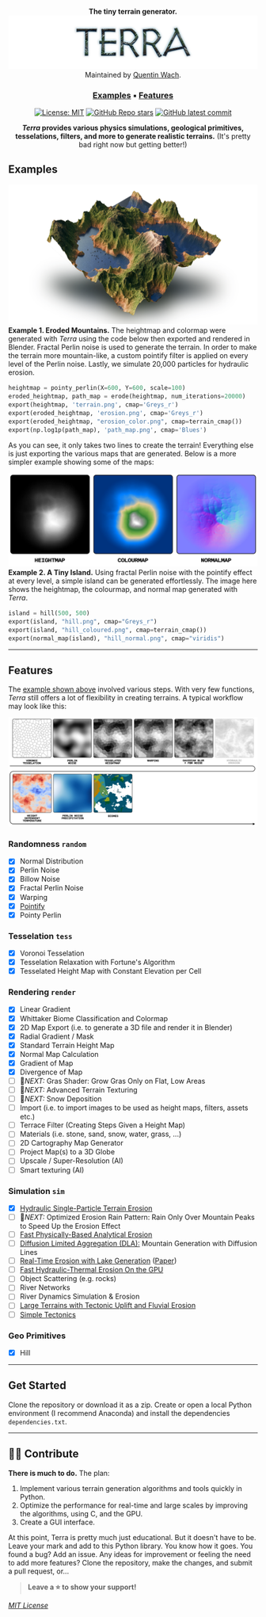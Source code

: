 <div align="center">

**The tiny terrain generator.**
<picture>
  <img class=head src="docs/terra_header.png">
</picture>
Maintained by [Quentin Wach](https://www.x.com/QuentinWach).
<h3>

[Examples](#examples) ▪ [Features](#features)
</h3>

[![License: MIT](https://img.shields.io/badge/License-MIT-yellow.svg)](https://opensource.org/licenses/MIT)
[![GitHub Repo stars](https://img.shields.io/github/stars/QuentinWach/terra)](https://github.com/QuentinWach/terra/stargazers)
[![GitHub latest commit](https://badgen.net/github/last-commit/QuentinWach/terra)](https://github.com/QuentinWach/terra/commits/main)
<!--[![Discord](https://img.shields.io/discord/1068976834382925865)](https://discord.gg/ZjZadyC7PK)-->

**_Terra_ provides various physics simulations, geological primitives, tesselations, filters, and more to generate realistic terrains.** (It's pretty bad right now but getting better!)

</div>

## Examples
![](docs/render_4.png)
**Example 1. Eroded Mountains.** The heightmap and colormap were generated with _Terra_ using the code below then exported and rendered in Blender. Fractal Perlin noise is used to generate the terrain. In order to make the terrain more mountain-like, a custom pointify filter is applied on every level of the Perlin noise. Lastly, we simulate 20,000 particles for hydraulic erosion.
```python
heightmap = pointy_perlin(X=600, Y=600, scale=100)
eroded_heightmap, path_map = erode(heightmap, num_iterations=20000)
export(heightmap, 'terrain.png', cmap='Greys_r')
export(eroded_heightmap, 'erosion.png', cmap='Greys_r')
export(eroded_heightmap, "erosion_color.png", cmap=terrain_cmap())
export(np.log1p(path_map), 'path_map.png', cmap='Blues')
```
As you can see, it only takes two lines to create the terrain! Everything else is just exporting the various maps that are generated. Below is a more simpler example showing some of the maps:

![](docs/height_colour_normal_example.png)
**Example 2. A Tiny Island.** Using fractal Perlin noise with the pointify effect at every level, a simple island can be generated effortlessly. The image here shows the heightmap, the colourmap, and normal map generated with _Terra_. 
```python
island = hill(500, 500)
export(island, "hill.png", cmap="Greys_r")
export(island, "hill_coloured.png", cmap=terrain_cmap())
export(normal_map(island), "hill_normal.png", cmap="viridis")
```

---
<!--
![](docs/example_1_render.png)

**Example 2. Map of a Continent with Various Biomes.** Tesselate the space using Voronoi cells. Create a heightmap using fractal Brownian noise. Create a temperature map using a slightly warped gradient with added Perlin noise, a precipation map created using Perlin noise. Classify the areas into biomes using a Whittaker diagram. Inspired by [Pvigier's Vagabond Map Generation](https://pvigier.github.io/2019/05/12/vagabond-map-generation.html). Rendered in [Blender](). 

```python
S = 42; X = 500; Y = 500
# Create the heightmap
tesselation = Voronoi(X, Y, density=0.001, relax=3, seed=S)
heightmap = perlin(X, Y, scale=150, octaves=1, seed=S)
heightmap = tess_heightmap(tesselation, shape=(X, Y), heightmap=heightmap)
heightmap = warp(heightmap, shape=(X, Y), warp_strength=20.0, seed=S+3)
heightmap = gaussian_blur(heightmap, sigma=2) + 0.5*perlin(X, Y, scale=50, octaves=4, seed=S+10)
# Create a linear temperature map and a precipitation map using Perlin noise
linear_tempmap = lingrad(X, Y, start=(X/2,0,30), end=(X/2,Y, -10))
temperaturemap = 30 - 25 * heightmap
precipationmap = 400 * perlin(X, Y, scale=500, octaves=2, seed=S+3)
# Create and save the biome map as a png file
biomemap = classify_biomes(temperaturemap, precipationmap)
plt.figure(figsize=(10, 10))
plt.imshow(biomemap, cmap=biome_cmap)
plt.axis('off') 
plt.savefig('biomemap.png', bbox_inches='tight', pad_inches=0, dpi=300)
plt.close()
# Export the heightmap as a png file
export(heightmap, 'heightmap.png', cmap='Greys_r', dpi=300)
```
-->
<!--
---
### 2. The Great Mountain
| |
| :--: |
| **Figure 2. The Great Mountain.** |

```python
from terra import *
np.random.seed(42)
WIDTH = 500; HEIGHT = 500

tesselate

```
---
### 3. River Networks
| |
| :--: |
| **Figure 3. River Networks.** |

```python
from terra import *
np.random.seed(42)
WIDTH = 500; HEIGHT = 500

tesselate

```
|![alt text](docs/biomes.png)|
| :--: |
| **Climate Influence On Terrestrial Biome** by Navarras - Own work, CC0, https://commons.wikimedia.org/w/index.php?curid=61120531 |
-->

## Features
The [example shown above](#example) involved various steps. With very few functions, _Terra_ still offers a lot of flexibility in creating terrains. A typical workflow may look like this:

![alt text](docs/workflow.png)

### Randomness `random`
+ [X] Normal Distribution
+ [X] Perlin Noise
+ [X] Billow Noise
+ [X] Fractal Perlin Noise
+ [X] Warping
+ [X] [Pointify](https://www.youtube.com/watch?v=gsJHzBTPG0Y)
+ [X] Pointy Perlin
### Tesselation `tess`
+ [X] Voronoi Tesselation
+ [X] Tesselation Relaxation with Fortune's Algorithm
+ [X] Tesselated Height Map with Constant Elevation per Cell
### Rendering `render`
+ [X] Linear Gradient
+ [X] Whittaker Biome Classification and Colormap
+ [X] 2D Map Export (i.e. to generate a 3D file and render it in Blender)
+ [X] Radial Gradient / Mask
+ [X] Standard Terrain Height Map
+ [X] Normal Map Calculation
+ [X] Gradient of Map
+ [X] Divergence of Map
+ [ ] 🔨_NEXT:_ Gras Shader: Grow Gras Only on Flat, Low Areas
+ [ ] 🔨_NEXT:_ Advanced Terrain Texturing
+ [ ] 🔨_NEXT:_ Snow Deposition
+ [ ] Import (i.e. to import images to be used as height maps, filters, assets etc.)
+ [ ] Terrace Filter (Creating Steps Given a Height Map)
+ [ ] Materials (i.e. stone, sand, snow, water, grass, ...)
+ [ ] 2D Cartography Map Generator
+ [ ] Project Map(s) to a 3D Globe 
+ [ ] Upscale / Super-Resolution (AI)
+ [ ] Smart texturing (AI)
### Simulation `sim`
<!-- Talk about types of terrains: https://www.youtube.com/watch?v=G83dkjtnjlw -->
<!-- Talk about drainage patterns: https://www.youtube.com/watch?v=Xpmy0YLMvo4 -->
+ [X] [Hydraulic Single-Particle Terrain Erosion](https://www.youtube.com/watch?v=eaXk97ujbPQ)
+ [ ] 🔨_NEXT:_ Optimized Erosion Rain Pattern: Rain Only Over Mountain Peaks to Speed Up the Erosion Effect
+ [ ] [Fast Physically-Based Analytical Erosion](https://www.youtube.com/watch?v=zKnluMlRZNg)
+ [ ] [Diffusion Limited Aggregation (DLA):](https://www.youtube.com/watch?v=gsJHzBTPG0Y) Mountain Generation with Diffusion Lines
+ [ ] [Real-Time Erosion with Lake Generation](https://www.youtube.com/watch?v=Ds7R6UzMTXI) ([Paper](https://inria.hal.science/inria-00402079))
+ [ ] [Fast Hydraulic-Thermal Erosion On the GPU](https://old.cescg.org/CESCG-2011/papers/TUBudapest-Jako-Balazs.pdf)
+ [ ] Object Scattering (e.g. rocks)
+ [ ] River Networks
+ [ ] River Dynamics Simulation & Erosion
+ [ ] [Large Terrains with Tectonic Uplift and Fluvial Erosion](https://inria.hal.science/hal-01262376/document)
+ [ ] [Simple Tectonics](https://www.youtube.com/watch?v=GjaZ7GIIl54)
<!-- What about wind erosion? -->
### Geo Primitives
+ [X] Hill
<!--
### Live View
+ [ ] Node editor like: 
  + https://github.com/IndiePython/nodezator ???
  + https://www.youtube.com/watch?v=xbTLhMJARrk&list=PLZSNHzwDCOggHLThIbCxUhWTgrKVemZkz ??
  + https://github.com/bhowiebkr/python-node-editor ??
  + https://www.youtube.com/watch?v=i_pB-Y0hCYQ
+ [ ] 2D Map Live view
+ [ ] 3D Render Window that updates live as the maps are updated

### Geo Primitives
+ [ ] Mountains
+ [ ] Crators
+ [ ] Rocks
+ [ ] Canions
+ [ ] Rivers
+ [ ] Lakes
+ [ ] Island
+ [ ] Sand
+ [ ] Slump
+ [ ] Dunes
+ [ ] Plates
-->
<!--
+ [ ] Planetary Cloud/Weather Simulation
+ [ ] Globe Light Scattering and Diffraction like S. Lague 
-->
---
## Get Started
Clone the repository or download it as a zip. Create or open a local Python environment (I recommend Anaconda) and install the dependencies `dependencies.txt`.

---
## 🤝🏻 Contribute
**There is much to do.** The plan:
1. Implement various terrain generation algorithms and tools quickly in Python.
2. Optimize the performance for real-time and large scales by improving the algorithms, using C, and the GPU.
3. Create a GUI interface.

 At this point, Terra is pretty much just educational. But it doesn't have to be. Leave your mark and add to this Python library. You know how it goes. You found a bug? Add an issue. Any ideas for improvement or feeling the need to add more features? Clone the repository, make the changes, and submit a pull request, or...

> **Leave a ⭐ to show your support!**

[_MIT License_](LICENSE.txt)